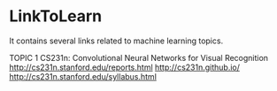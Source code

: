 # LinkToLearn
It contains several links related to machine learning topics.

TOPIC 1
CS231n: Convolutional Neural Networks for Visual Recognition
http://cs231n.stanford.edu/reports.html
http://cs231n.github.io/
http://cs231n.stanford.edu/syllabus.html
